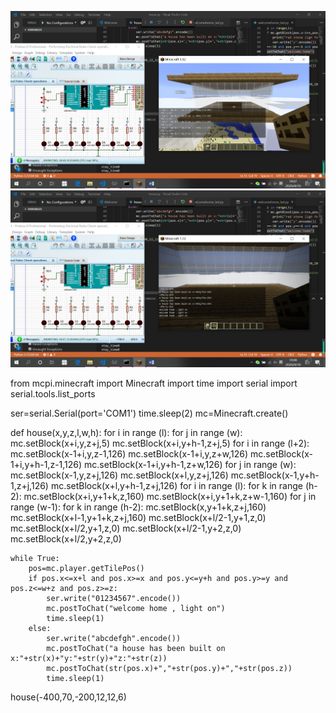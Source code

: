 ![image](https://github.com/ophwsjtu18/ohw20s/blob/master/students/ly/IMG_0291.png)
![iamge](https://github.com/ophwsjtu18/ohw20s/blob/master/students/ly/IMG_0293.png)


from mcpi.minecraft import Minecraft
import time
import serial
import serial.tools.list_ports

ser=serial.Serial(port='COM1')
time.sleep(2)
mc=Minecraft.create()

def house(x,y,z,l,w,h):
    for i in range (l):
        for j in range (w):
            mc.setBlock(x+i,y,z+j,5)
            mc.setBlock(x+i,y+h-1,z+j,5)
    for i in range (l+2):
        mc.setBlock(x-1+i,y,z-1,126)
        mc.setBlock(x-1+i,y,z+w,126)
        mc.setBlock(x-1+i,y+h-1,z-1,126)
        mc.setBlock(x-1+i,y+h-1,z+w,126)
    for j in range (w):
        mc.setBlock(x-1,y,z+j,126)
        mc.setBlock(x+l,y,z+j,126)
        mc.setBlock(x-1,y+h-1,z+j,126)
        mc.setBlock(x+l,y+h-1,z+j,126)
    for i in range (l):
        for k in range (h-2):
            mc.setBlock(x+i,y+1+k,z,160)
            mc.setBlock(x+i,y+1+k,z+w-1,160)
    for j in range (w-1):
        for k in range (h-2):
            mc.setBlock(x,y+1+k,z+j,160)
            mc.setBlock(x+l-1,y+1+k,z+j,160)
    mc.setBlock(x+l/2-1,y+1,z,0)
    mc.setBlock(x+l/2,y+1,z,0)
    mc.setBlock(x+l/2-1,y+2,z,0)
    mc.setBlock(x+l/2,y+2,z,0)
    
    while True:
        pos=mc.player.getTilePos()
        if pos.x<=x+l and pos.x>=x and pos.y<=y+h and pos.y>=y and pos.z<=w+z and pos.z>=z:
            ser.write("01234567".encode())
            mc.postToChat("welcome home , light on")
            time.sleep(1)
        else:
            ser.write("abcdefgh".encode())
            mc.postToChat("a house has been built on x:"+str(x)+"y:"+str(y)+"z:"+str(z))
            mc.postToChat(str(pos.x)+","+str(pos.y)+","+str(pos.z))
            time.sleep(1)

house(-400,70,-200,12,12,6)
